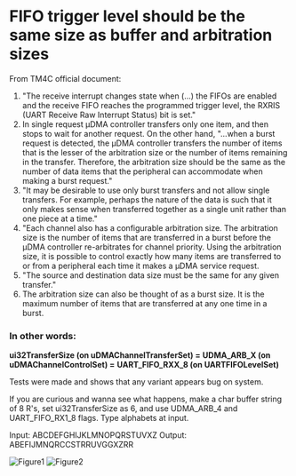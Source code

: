 # FIFO trigger level should be the same size as buffer and arbitration sizes

From TM4C official document:

1. "The receive interrupt changes state when (...) the FIFOs are enabled and the receive FIFO reaches the programmed trigger level, the RXRIS (UART Receive Raw Interrupt Status) bit is set."
2. In single request μDMA controller transfers only one item, and then stops to wait for another request. On the other hand, "...when a burst request is detected, the μDMA controller transfers the number of items that is the lesser of the arbitration size or the number of items remaining in the transfer. Therefore, the arbitration size should be the same as the number of data items that the peripheral can accommodate when making a burst request."
3. "It may be desirable to use only burst transfers and not allow single transfers. For example, perhaps the nature of the data is such that it only makes sense when transferred together as a single unit rather than one piece at a time."
4. "Each channel also has a configurable arbitration size. The arbitration size is the number of items that are transferred in a burst before the μDMA controller re-arbitrates for channel priority. Using the arbitration size, it is possible to control exactly how many items are transferred to or from a peripheral each time it makes a μDMA service request.
5. "The source and destination data size must be the same for any given transfer."
6. The arbitration size can also be thought of as a burst size. It is the maximum number of items that are transferred at any one time in a burst.

### In other words:
**ui32TransferSize (on uDMAChannelTransferSet) =** 
**UDMA_ARB_X (on uDMAChannelControlSet) =**
**UART_FIFO_RXX_8 (on UARTFIFOLevelSet)**

Tests were made and shows that any variant appears bug on system.

If you are curious and wanna see what happens, make a char buffer string of 8 R's, set ui32TransferSize as 6, and use UDMA_ARB_4 and UART_FIFO_RX1_8 flags. Type alphabets at input.

Input: ABCDEFGHIJKLMNOPQRSTUVXZ
Output: ABEFIJMNQRCCSTRRUVGGXZRR

![Figure1](https://github.com/LincolnUehara/uDMAonTM4C123/tree/master/doc/Figures/Tip1_Figure1.jpg)
![Figure2](https://github.com/LincolnUehara/uDMAonTM4C123/tree/master/doc/Figures/Tip1_Figure2.jpg)
